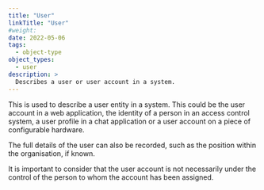```yaml
---
title: "User"
linkTitle: "User"
#weight:
date: 2022-05-06
tags:
  - object-type
object_types:
  - user
description: >
  Describes a user or user account in a system.
---
```


This is used to describe a user entity in a system.
This could be the user account in a web application, the identity of a person in an access control system, a user profile in a chat application or a user account on a piece of configurable hardware.

The full details of the user can also be recorded, such as the position within the organisation, if known. 

It is important to consider that the user account is not necessarily under the control of the person to whom the account has been assigned.


